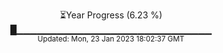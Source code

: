 <p align="center">
⏳Year Progress (6.23 %) <br>
█▁▁▁▁▁▁▁▁▁▁▁▁▁▁▁▁▁▁▁▁▁▁▁▁▁▁▁▁▁ <br>
<sub>Updated: Mon, 23 Jan 2023 18:02:37 GMT</sub>
</p>

